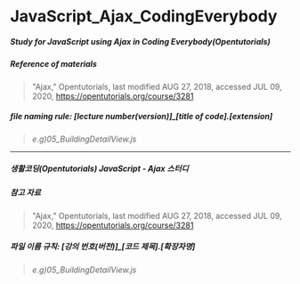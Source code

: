 
# JavaScript_Ajax_CodingEverybody

##### Study for JavaScript using Ajax in Coding Everybody(Opentutorials)   

##### Reference of materials
>"Ajax," Opentutorials, last modified AUG 27, 2018, accessed JUL 09, 2020, <https://opentutorials.org/course/3281>
   
##### file naming rule: [lecture number(version)]_[title of code].[extension]
>_e.g)05_BuildingDetailView.js_
   
***
   
##### 생활코딩(Opentutorials) JavaScript - Ajax 스터디
   
##### 참고 자료
>"Ajax," Opentutorials, last modified AUG 27, 2018, accessed JUL 09, 2020, <https://opentutorials.org/course/3281>
   
##### 파일 이름 규칙: [강의 번호(버전)]_[코드 제목].[확장자명]
>_e.g)05_BuildingDetailView.js_

